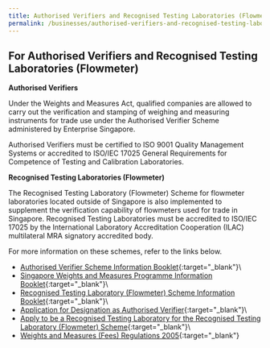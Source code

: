 ```yaml
---
title: Authorised Verifiers and Recognised Testing Laboratories (Flowmeter)
permalink: /businesses/authorised-verifiers-and-recognised-testing-laboratories
---
```

## For Authorised Verifiers and Recognised Testing Laboratories (Flowmeter) 

**Authorised Verifiers**

Under the Weights and Measures Act, qualified companies are allowed to carry out the verification and stamping of weighing and measuring instruments for trade use under the Authorised Verifier Scheme administered by Enterprise Singapore. 

Authorised Verifiers must be certified to ISO 9001 Quality Management Systems or accredited to ISO/IEC 17025 General Requirements for Competence of Testing and Calibration Laboratories. 

**Recognised Testing Laboratories (Flowmeter)**

The Recognised Testing Laboratory (Flowmeter) Scheme for flowmeter laboratories located outside of Singapore is also implemented to supplement the verification capability of flowmeters used for trade in Singapore.  Recognised Testing Laboratories must be accredited to ISO/IEC 17025 by the International Laboratory Accreditation Cooperation (ILAC) multilateral MRA signatory accredited body.

For more information on these schemes, refer to the links below.

* [Authorised Verifier Scheme Information Booklet](/files/businesses/av_scheme_info_booklet.pdf){:target="_blank"}\
* [Singapore Weights and Measures Programme Information Booklet](/files/businesses/wmo_info_booklet.pdf){:target="_blank"}\
* [Recognised Testing Laboratory (Flowmeter) Scheme Information Booklet](/files/businesses/rtl_info_booklet.pdf){:target="_blank"}\
* [Application for Designation as Authorised Verifier](https://github.com/isomerpages/enterprisesg-wmo/blob/f9c36007a9d2812c4af0d1a45d5a3d546ae8bd8a/files/businesses/appln_for_designation_as_av.pdf){:target="_blank"}\
* [Apply to be a Recognised Testing Laboratory for the Recognised Testing Laboratory (Flowmeter) Scheme](https://cpsa.enterprisesg.gov.sg/totalagility/forms/cpssite/PublicTermsAndCondition.form?STR_FORM=DesnApplicationWMPRTL.form%3FAT%3D1){:target="_blank"}\
* [Weights and Measures (Fees) Regulations 2005](https://sso.agc.gov.sg/SL/WMA1975-S847-2005?DocDate=20200430){:target="_blank"}

